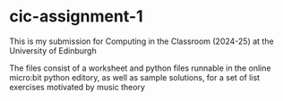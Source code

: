 # cic-assignment-1
This is my submission for Computing in the Classroom (2024-25) at the University of Edinburgh

The files consist of a worksheet and python files runnable in the online micro:bit python editory, as well as sample solutions, for a set of list exercises motivated by music theory
